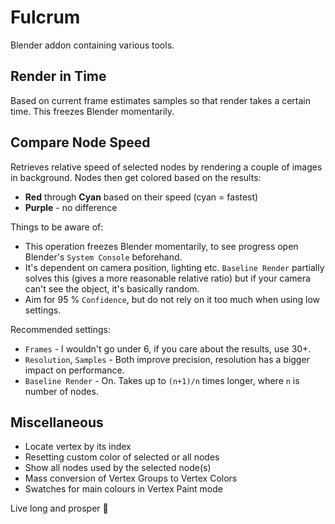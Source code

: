 # Fulcrum

Blender addon containing various tools.


## Render in Time

Based on current frame estimates samples so that render takes a certain time. This freezes Blender momentarily.


## Compare Node Speed

Retrieves relative speed of selected nodes by rendering a couple of images in background. Nodes then get colored based on the results:

- **Red** through **Cyan** based on their speed (cyan = fastest)
- **Purple** - no difference

Things to be aware of:
- This operation freezes Blender momentarily, to see progress open Blender's `System Console` beforehand.
- It's dependent on camera position, lighting etc. `Baseline Render` partially solves this (gives a more reasonable relative ratio) but if your camera can't see the object, it's basically random.
- Aim for 95 % `Confidence`, but do not rely on it too much when using low settings.

Recommended settings:
- `Frames` - I wouldn't go under 6, if you care about the results, use 30+.
- `Resolution`, `Samples` - Both improve precision, resolution has a bigger impact on performance.
- `Baseline Render` - On. Takes up to `(n+1)/n` times longer, where `n` is number of nodes.


## Miscellaneous
- Locate vertex by its index
- Resetting custom color of selected or all nodes
- Show all nodes used by the selected node(s)
- Mass conversion of Vertex Groups to Vertex Colors
- Swatches for main colours in Vertex Paint mode

Live long and prosper 🖖